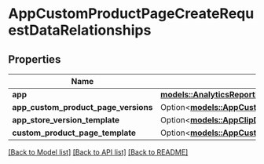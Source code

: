 # AppCustomProductPageCreateRequestDataRelationships

## Properties

Name | Type | Description | Notes
------------ | ------------- | ------------- | -------------
**app** | [**models::AnalyticsReportRequestCreateRequestDataRelationshipsApp**](AnalyticsReportRequestCreateRequest_data_relationships_app.md) |  | 
**app_custom_product_page_versions** | Option<[**models::AppCustomProductPageCreateRequestDataRelationshipsAppCustomProductPageVersions**](AppCustomProductPageCreateRequest_data_relationships_appCustomProductPageVersions.md)> |  | [optional]
**app_store_version_template** | Option<[**models::AppClipDefaultExperienceCreateRequestDataRelationshipsReleaseWithAppStoreVersion**](AppClipDefaultExperienceCreateRequest_data_relationships_releaseWithAppStoreVersion.md)> |  | [optional]
**custom_product_page_template** | Option<[**models::AppCustomProductPageVersionRelationshipsAppCustomProductPage**](AppCustomProductPageVersion_relationships_appCustomProductPage.md)> |  | [optional]

[[Back to Model list]](../README.md#documentation-for-models) [[Back to API list]](../README.md#documentation-for-api-endpoints) [[Back to README]](../README.md)


